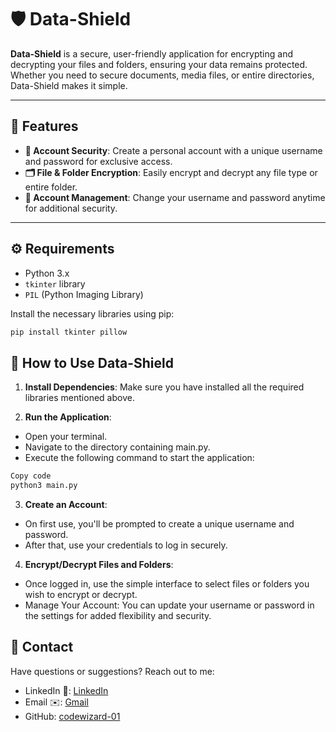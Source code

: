 # 🛡️ Data-Shield

**Data-Shield** is a secure, user-friendly application for encrypting and decrypting your files and folders, ensuring your data remains protected. Whether you need to secure documents, media files, or entire directories, Data-Shield makes it simple.

---

## 🌟 Features
- **🔐 Account Security**: Create a personal account with a unique username and password for exclusive access.
- **🗂️ File & Folder Encryption**: Easily encrypt and decrypt any file type or entire folder.
- **🔑 Account Management**: Change your username and password anytime for additional security.

---

## ⚙️ Requirements
- Python 3.x
- `tkinter` library
- `PIL` (Python Imaging Library)

Install the necessary libraries using pip:
```bash
pip install tkinter pillow
```

## 🚀 How to Use Data-Shield
1. **Install Dependencies**: Make sure you have installed all the required libraries mentioned above.

2. **Run the Application**:
- Open your terminal.
- Navigate to the directory containing main.py.
- Execute the following command to start the application:
```bash
Copy code
python3 main.py
```

3. **Create an Account**:

- On first use, you'll be prompted to create a unique username and password.
- After that, use your credentials to log in securely.
  
4. **Encrypt/Decrypt Files and Folders**:

- Once logged in, use the simple interface to select files or folders you wish to encrypt or decrypt.
- Manage Your Account: You can update your username or password in the settings for added flexibility and security.

## 📩 Contact
Have questions or suggestions? Reach out to me:

- LinkedIn 🔗: [LinkedIn](https://www.linkedin.com/in/esmatullah-hadi-121862234/)
- Email ✉️: [Gmail](mailto:esmatullahahdi@gmail.com)
- GitHub: [codewizard-01](https://github.com/codewizard-01)  
